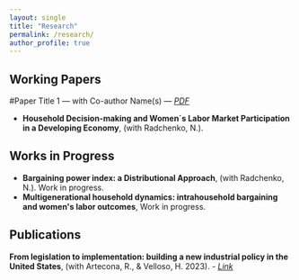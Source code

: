 ```yaml
---
layout: single
title: "Research"
permalink: /research/
author_profile: true
---
```


## Working Papers
#Paper Title 1 — with Co-author Name(s) — *[PDF](/files/paper1.pdf)*
- **Household Decision-making and Women´s Labor Market Participation in a Developing Economy**, (with Radchenko, N.).   

## Works in Progress
- **Bargaining power index: a Distributional Approach**, (with Radchenko, N.). Work in progress. 
- **Multigenerational household dynamics: intrahousehold bargaining and women's labor outcomes**, Work in progress. 

## Publications
**From legislation to implementation: building a new industrial policy in the United States**, (with Artecona, R., & Velloso, H. 2023). - *[Link](https://www.cepal.org/en/publications/68769-legislation-implementation-building-new-industrial-policy-united-states)*



